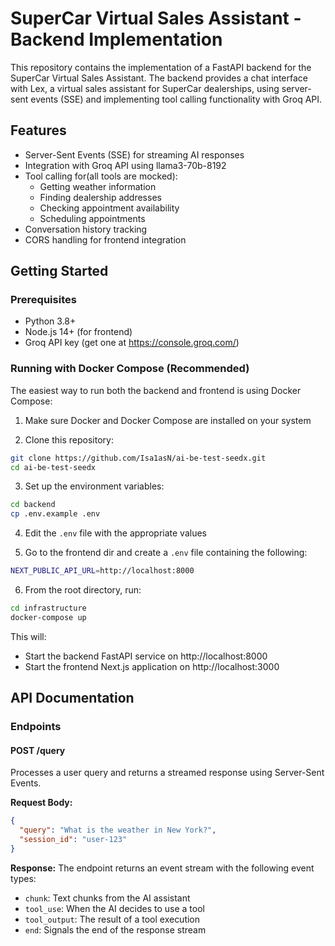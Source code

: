 # SuperCar Virtual Sales Assistant - Backend Implementation

This repository contains the implementation of a FastAPI backend for the SuperCar Virtual Sales Assistant. The backend provides a chat interface with Lex, a virtual sales assistant for SuperCar dealerships, using server-sent events (SSE) and implementing tool calling functionality with Groq API.

## Features

- Server-Sent Events (SSE) for streaming AI responses
- Integration with Groq API using llama3-70b-8192
- Tool calling for(all tools are mocked):
  - Getting weather information
  - Finding dealership addresses
  - Checking appointment availability
  - Scheduling appointments
- Conversation history tracking
- CORS handling for frontend integration

## Getting Started

### Prerequisites

- Python 3.8+
- Node.js 14+ (for frontend)
- Groq API key (get one at https://console.groq.com/)
    
### Running with Docker Compose (Recommended)

The easiest way to run both the backend and frontend is using Docker Compose:

1. Make sure Docker and Docker Compose are installed on your system

2. Clone this repository:
```bash
git clone https://github.com/Isa1asN/ai-be-test-seedx.git
cd ai-be-test-seedx
```

3. Set up the environment variables:
```bash
cd backend
cp .env.example .env
```

4. Edit the `.env` file with the appropriate values

5. Go to the frontend dir and create a `.env` file containing the following:
```bash
NEXT_PUBLIC_API_URL=http://localhost:8000
```

6. From the root directory, run:
```bash
cd infrastructure
docker-compose up
```

This will:
- Start the backend FastAPI service on http://localhost:8000
- Start the frontend Next.js application on http://localhost:3000

## API Documentation

### Endpoints

#### POST /query

Processes a user query and returns a streamed response using Server-Sent Events.

**Request Body:**
```json
{
  "query": "What is the weather in New York?",
  "session_id": "user-123"
}
```

**Response:**
The endpoint returns an event stream with the following event types:

- `chunk`: Text chunks from the AI assistant
- `tool_use`: When the AI decides to use a tool
- `tool_output`: The result of a tool execution
- `end`: Signals the end of the response stream
